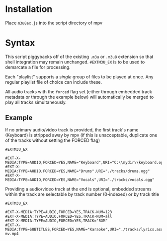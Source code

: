 # Installation
Place `m3u8ex.js` into the script directory of mpv

# Syntax
This script piggybacks off of the existing `.m3u` or `.m3u8` extension so that shell integration may remain unchanged. `#EXTM3U_EX` is to be used to demarcate a file for processing.

Each "playlist" supports a *single* group of files to be played at once. Any regular playlist file of choice can include these.

All audio tracks with the `forced` flag set (either through embedded track metadata or through the example below) will automatically be merged to play all tracks simultaneously.

## Example
If no primary audio/video track is provided, the first track's name (Keyboard) is stripped away by mpv (if this is unacceptable, duplicate one of the tracks without setting the FORCED flag)
```
#EXTM3U_EX

#EXT-X-MEDIA:TYPE=AUDIO,FORCED=YES,NAME="Keyboard",URI="C:\\mydir\\keyboard.ogg"
#EXT-X-MEDIA:TYPE=AUDIO,FORCED=YES,NAME="Drums",URI="./tracks/drums.ogg"
#EXT-X-MEDIA:TYPE=AUDIO,FORCED=YES,NAME="Vocals",URI="./tracks/vocals.ogg"
```

Providing a audio/video track at the end is optional, embedded streams within the track are selectable by track number (0-indexed) or by track title
```
#EXTM3U_EX

#EXT-X-MEDIA:TYPE=AUDIO,FORCED=YES,TRACK-NUM=123
#EXT-X-MEDIA:TYPE=AUDIO,FORCED=YES,TRACK-NUM=all
#EXT-X-MEDIA:TYPE=AUDIO,FORCED=YES,TRACK="BGM"
#EXT-X-MEDIA:TYPE=SUBTITLES,FORCED=YES,NAME="Karaoke",URI="./tracks/lyrics.ass"
mv.mp4
```